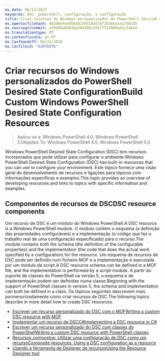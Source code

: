 ```yaml
---
ms.date: 06/12/2017
keywords: DSC, powershell, configuração, a configuração
title: Criar recursos do Windows personalizados do PowerShell Desired State Configuration
ms.openlocfilehash: 882b6efed4564d2354183d7472b301e1e1758335
ms.sourcegitcommit: e7445ba8203da304286c591ff513900ad1c244a4
ms.translationtype: MT
ms.contentlocale: pt-PT
ms.lasthandoff: 04/23/2019
ms.locfileid: "62076876"
---
```

# <a name="build-custom-windows-powershell-desired-state-configuration-resources"></a><span data-ttu-id="a033d-103">Criar recursos do Windows personalizados do PowerShell Desired State Configuration</span><span class="sxs-lookup"><span data-stu-id="a033d-103">Build Custom Windows PowerShell Desired State Configuration Resources</span></span>

> <span data-ttu-id="a033d-104">Aplica-se a: Windows PowerShell 4.0, Windows PowerShell 5.0</span><span class="sxs-lookup"><span data-stu-id="a033d-104">Applies To: Windows PowerShell 4.0, Windows PowerShell 5.0</span></span>

<span data-ttu-id="a033d-105">Windows PowerShell Desired State Configuration (DSC) tem recursos incorporados que pode utilizar para configurar o ambiente.</span><span class="sxs-lookup"><span data-stu-id="a033d-105">Windows PowerShell Desired State Configuration (DSC) has built-in resources that you can use to configure your environment.</span></span> <span data-ttu-id="a033d-106">Este tópico fornece uma visão geral do desenvolvimento de recursos e ligações para tópicos com informações específicas e exemplos.</span><span class="sxs-lookup"><span data-stu-id="a033d-106">This topic provides an overview of developing resources and links to topics with specific information and examples.</span></span>

## <a name="dsc-resource-components"></a><span data-ttu-id="a033d-107">Componentes de recursos de DSC</span><span class="sxs-lookup"><span data-stu-id="a033d-107">DSC resource components</span></span>

<span data-ttu-id="a033d-108">Um recurso de DSC é um módulo do Windows PowerShell.</span><span class="sxs-lookup"><span data-stu-id="a033d-108">A DSC resource is a Windows PowerShell module.</span></span> <span data-ttu-id="a033d-109">O módulo contém o esquema (a definição das propriedades configuráveis) e a implementação (o código que faz o trabalho real de uma configuração especificado) para o recurso.</span><span class="sxs-lookup"><span data-stu-id="a033d-109">The module contains both the schema (the definition of the configurable properties) and the implementation (the code that does the actual work specified by a configuration) for the resource.</span></span> <span data-ttu-id="a033d-110">Um esquema de recursos de DSC pode ser definido num ficheiro MOF e a implementação é executada por um módulo de script.</span><span class="sxs-lookup"><span data-stu-id="a033d-110">A DSC resource schema can be defined in a MOF file, and the implementation is performed by a script module.</span></span> <span data-ttu-id="a033d-111">A partir do suporte de classes do PowerShell na versão 5, o esquema e de implementação podem ser definidas numa classe.</span><span class="sxs-lookup"><span data-stu-id="a033d-111">Beginning with the support of PowerShell classes in version 5, the schema and implementation can both be defined in a class.</span></span> <span data-ttu-id="a033d-112">Os tópicos seguintes descrevem mais pormenorizadamente como criar recursos de DSC.</span><span class="sxs-lookup"><span data-stu-id="a033d-112">The following topics describe in more detail how to create DSC resources.</span></span>

* [<span data-ttu-id="a033d-113">Escrever um recurso personalizado do DSC com o MOF</span><span class="sxs-lookup"><span data-stu-id="a033d-113">Writing a custom DSC resource with MOF</span></span>](authoringResourceMOF.md)
* [<span data-ttu-id="a033d-114">Implementar um recurso de DSCC#</span><span class="sxs-lookup"><span data-stu-id="a033d-114">Implementing a DSC resource in C#</span></span>](authoringResourceMofCS.md)
* [<span data-ttu-id="a033d-115">Escrever um recurso personalizado do DSC com classes do PowerShell</span><span class="sxs-lookup"><span data-stu-id="a033d-115">Writing a custom DSC resource with PowerShell classes</span></span>](authoringResourceClass.md)
* [<span data-ttu-id="a033d-116">Recursos compostos: Utilizar uma configuração de DSC como um recurso</span><span class="sxs-lookup"><span data-stu-id="a033d-116">Composite resources: Using a DSC configuration as a resource</span></span>](authoringResourceComposite.md)
* [<span data-ttu-id="a033d-117">Usando a ferramenta de Designer de recursos</span><span class="sxs-lookup"><span data-stu-id="a033d-117">Using the Resource Designer tool</span></span>](../authoringResourceMofDesigner.md)

